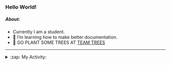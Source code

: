 ### Hello World!

##### About:
- Currently I am a student.
- 🌱 I’m learning how to make better documentation.
- 🌱 GO PLANT SOME TREES AT [TEAM TREES](https://teamtrees.org/)

---
<details>
  <summary>:zap: My Activity:</summary>
  
<!--START_SECTION:waka-->
![Code Time](http://img.shields.io/badge/Code%20Time-1%2C132%20hrs%2056%20mins-blue)

**I'm a Night 🦉** 

```text
🌞 Morning                1252 commits        ██░░░░░░░░░░░░░░░░░░░░░░░   08.73 % 
🌆 Daytime                5234 commits        █████████░░░░░░░░░░░░░░░░   36.48 % 
🌃 Evening                4102 commits        ███████░░░░░░░░░░░░░░░░░░   28.59 % 
🌙 Night                  3760 commits        ███████░░░░░░░░░░░░░░░░░░   26.21 % 
```
📅 **I'm Most Productive on Wednesday** 

```text
Monday                   2204 commits        ████░░░░░░░░░░░░░░░░░░░░░   15.36 % 
Tuesday                  1815 commits        ███░░░░░░░░░░░░░░░░░░░░░░   12.65 % 
Wednesday                3357 commits        ██████░░░░░░░░░░░░░░░░░░░   23.40 % 
Thursday                 1701 commits        ███░░░░░░░░░░░░░░░░░░░░░░   11.86 % 
Friday                   1387 commits        ██░░░░░░░░░░░░░░░░░░░░░░░   09.67 % 
Saturday                 1298 commits        ██░░░░░░░░░░░░░░░░░░░░░░░   09.05 % 
Sunday                   2586 commits        █████░░░░░░░░░░░░░░░░░░░░   18.02 % 
```


📊 **This Week I Spent My Time On** 

```text
🔥 Editors: 
VS Code                  51 mins             █████████████████████████   100.00 % 

🐱‍💻 Projects: 
praise                   51 mins             █████████████████████████   100.00 % 
```


 Last Updated on 06/06/2023 23:07:42 UTC
<!--END_SECTION:waka-->
</details>
